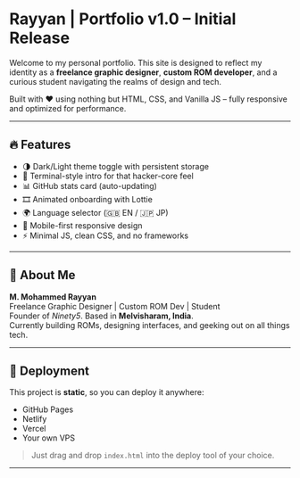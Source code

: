 # Rayyan | Portfolio v1.0 – Initial Release

Welcome to my personal portfolio. This site is designed to reflect my identity as a **freelance graphic designer**, **custom ROM developer**, and a curious student navigating the realms of design and tech.

Built with ❤️ using nothing but HTML, CSS, and Vanilla JS – fully responsive and optimized for performance.

---

## 🔥 Features

- 🌗 Dark/Light theme toggle with persistent storage
- 🧪 Terminal-style intro for that hacker-core feel
- 📊 GitHub stats card (auto-updating)
- 🎞️ Animated onboarding with Lottie
- 🌍 Language selector (🇬🇧 EN / 🇯🇵 JP)
- 📱 Mobile-first responsive design
- ⚡ Minimal JS, clean CSS, and no frameworks

---

## 🧠 About Me

**M. Mohammed Rayyan**  
Freelance Graphic Designer | Custom ROM Dev | Student  
Founder of *Ninety5*. Based in **Melvisharam, India**.  
Currently building ROMs, designing interfaces, and geeking out on all things tech.

---

## 🚀 Deployment

This project is **static**, so you can deploy it anywhere:
- GitHub Pages
- Netlify
- Vercel
- Your own VPS

> Just drag and drop `index.html` into the deploy tool of your choice.

---
